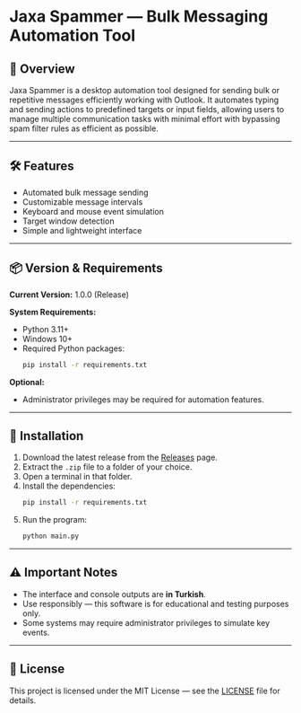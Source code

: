# Jaxa Spammer — Bulk Messaging Automation Tool

## 📌 Overview

Jaxa Spammer is a desktop automation tool designed for sending bulk or repetitive messages efficiently working with Outlook. It automates typing and sending actions to predefined targets or input fields, allowing users to manage multiple communication tasks with minimal effort with bypassing spam filter rules as efficient as possible.

---

## 🛠 Features

- Automated bulk message sending  
- Customizable message intervals  
- Keyboard and mouse event simulation  
- Target window detection  
- Simple and lightweight interface 
---

## 📦 Version & Requirements

**Current Version:** 1.0.0 (Release)

**System Requirements:**

- Python 3.11+  
- Windows 10+  
- Required Python packages:
  ```bash
  pip install -r requirements.txt
  ```

**Optional:**  
- Administrator privileges may be required for automation features.

---

## 🚀 Installation

1. Download the latest release from the [Releases](https://github.com/s-cansin/jaxa_spammer/releases) page.  
2. Extract the `.zip` file to a folder of your choice.  
3. Open a terminal in that folder.  
4. Install the dependencies:
   ```bash
   pip install -r requirements.txt
   ```
5. Run the program:
   ```bash
   python main.py
   ```

---

## ⚠️ Important Notes

- The interface and console outputs are **in Turkish**.  
- Use responsibly — this software is for educational and testing purposes only.  
- Some systems may require administrator privileges to simulate key events.  

---

## 📄 License

This project is licensed under the MIT License — see the [LICENSE](LICENSE) file for details.
